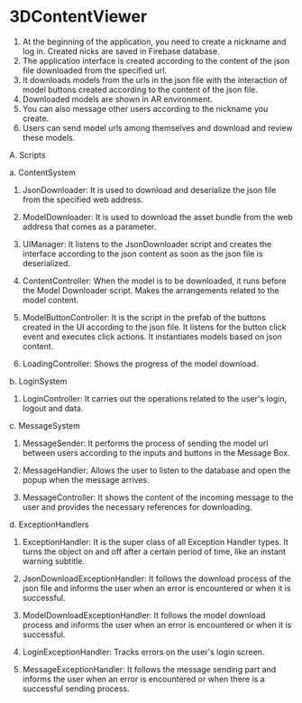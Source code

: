 # 3DContentViewer

1. At the beginning of the application, you need to create a nickname and log in. Created nicks are saved in Firebase database.
2. The application interface is created according to the content of the json file downloaded from the specified url. 
3. It downloads models from the urls in the json file with the interaction of model buttons created according to the content of the json file. 
4. Downloaded models are shown in AR environment.
5. You can also message other users according to the nickname you create.
6. Users can send model urls among themselves and download and review these models.

A.	Scripts

a.	ContentSystem
1.	JsonDownloader:
It is used to download and deserialize the json file from the specified web address.

2.	ModelDownloader:
It is used to download the asset bundle from the web address that comes as a parameter.

3.	UIManager:
It listens to the JsonDownloader script and creates the interface according to the json content as soon as the json file is deserialized.

4.	ContentController:
When the model is to be downloaded, it runs before the Model Downloader script. Makes the arrangements related to the model content.

5.	ModelButtonController:
It is the script in the prefab of the buttons created in the UI according to the json file. It listens for the button click event and executes click actions. It instantiates models based on json content.

6.	LoadingController:
Shows the progress of the model download.


b.	LoginSystem
1.	LoginController:
It carries out the operations related to the user's login, logout and data.


c.	MessageSystem
1.	MessageSender:
It performs the process of sending the model url between users according to the inputs and buttons in the Message Box.

2.	MessageHandler:
Allows the user to listen to the database and open the popup when the message arrives.

3.	MessageController:
It shows the content of the incoming message to the user and provides the necessary references for downloading.


d.	ExceptionHandlers
1.	ExceptionHandler:
It is the super class of all Exception Handler types. It turns the object on and off after a certain period of time, like an instant warning subtitle.

2.	JsonDownloadExceptionHandler:
It follows the download process of the json file and informs the user when an error is encountered or when it is successful.

3.	ModelDownloadExceptionHandler:
It follows the model download process and informs the user when an error is encountered or when it is successful.

4.	LoginExceptionHandler:
Tracks errors on the user's login screen.

5.	MessageExceptionHandler:
It follows the message sending part and informs the user when an error is encountered or when there is a successful sending process.
